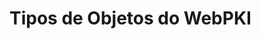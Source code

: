 ﻿# Tipos de Objetos do WebPKI

<!-- link to version in English -->
<div data-alt-locales="en-us"></div>
